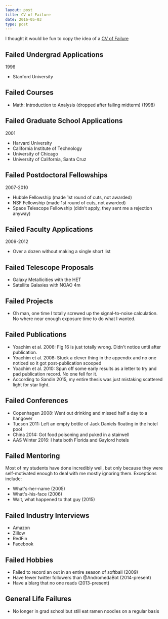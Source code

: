 ```yaml
---
layout: post
title: CV of Failure
date: 2016-05-03
type: post
---
```


I thought it would be fun to copy the idea of a [CV of Failure](http://www.princeton.edu/haushofer/Johannes_Haushofer_CV_of_Failures.pdf)

## Failed Undergrad Applications

1996

* Stanford University

## Failed Courses ##

* Math: Introduction to Analysis (dropped after failing midterm) (1998)

## Failed Graduate School Applications

2001

* Harvard University
* California Institute of Technology
* University of Chicago
* University of California, Santa Cruz

## Failed Postdoctoral Fellowships

2007-2010

* Hubble Fellowship (made 1st round of cuts, not awarded)
* NSF Fellowship (made 1st round of cuts, not awarded)
* Space Telescope Fellowship (didn't apply, they sent me a rejection anyway)

## Failed Faculty Applications

2009-2012

* Over a dozen without making a single short list

## Failed Telescope Proposals

* Galaxy Metallicities with the HET
* Satellite Galaxies with NOAO 4m

## Failed Projects ##

* Oh man, one time I totally screwed up the signal-to-noise calculation. No where near enough exposure time to do what I wanted.

## Failed Publications ##

* Yoachim et al. 2006:  Fig 16 is just totally wrong. Didn't notice until after publication. 
* Yoachim et al. 2008: Stuck a clever thing in the appendix and no one noticed so it got post-publication scooped
* Yoachim et al. 2010: Spun off some early results as a letter to try and pad publication record. No one fell for it.
* According to Sandin 2015, my entire thesis was just mistaking scattered light for star light.

## Failed Conferences ##

* Copenhagen 2008: Went out drinking and missed half a day to a hangover
* Tucson 2011: Left an empty bottle of Jack Daniels floating in the hotel pool
* China 2014: Got food poisoning and puked in a stairwell
* AAS Winter 2016: I hate both Florida and Gaylord hotels

## Failed Mentoring ##

Most of my students have done incredibly well, but only because they were self-motivated enough to deal with me mostly ignoring them. Exceptions include:

* What's-her-name (2005)
* What's-his-face (2006)
* Wait, what happened to that guy (2015)

## Failed Industry Interviews ##

* Amazon
* Zillow
* RedFin
* Facebook

## Failed Hobbies ##

* Failed to record an out in an entire season of softball (2009)
* Have fewer twitter followers than @AndromedaBot (2014-present)
* Have a blarg that no one reads (2013-present)

## General Life Failures ##

* No longer in grad school but still eat ramen noodles on a regular basis


